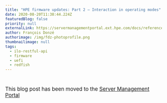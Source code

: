 ```yaml
---
title: "HPE firmware updates: Part 2 – Interaction in operating modes"
date: 2020-08-20T11:38:44.224Z
featuredBlog: false
priority: null
externalLink: https://servermanagementportal.ext.hpe.com/docs/references_and_material/blogposts/firmware_updates/part2/firmware_update_part2
author: François Donzé
authorimage: /img/fdz-photoprofile.png
thumbnailimage: null
tags:
  - ilo-restful-api
  - firmware
  - uefi
  - redfish
---
```

<br>

<big>This blog post has been moved to the [Server Management Portal](https://servermanagementportal.ext.hpe.com/docs/references_and_material/blogposts/firmware_updates/part2/firmware_update_part2)</big>

<br>
